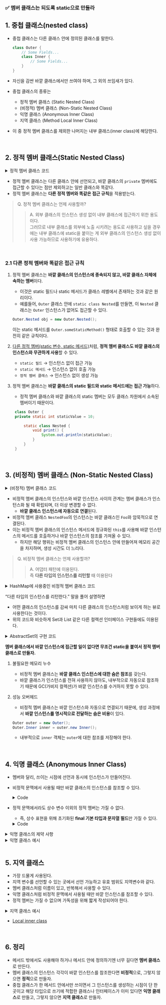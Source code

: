 ### ✅ 멤버 클래스는 되도록 static으로 만들라

## 1. 중첩 클래스(nested class)

- 중첩 클래스는 다른 클래스 안에 정의된 클래스를 말한다.
    ```java
    class Outer {
        // Some Fields...
        class Inner {
            // Some Fields...
        }
    }
    ```

- 자신을 감싼 바깥 클래스에서만 쓰여야 하며, 그 외의 쓰임새가 있다.
- 중첩 클래스의 종류는
    - 정적 멤버 클래스 (Static Nested Class)
    - (비정적) 멤버 클래스 (Non-Static Nested Class)
    - 익명 클래스 (Anonymous Inner Class)
    - 지역 클래스 (Method Local Inner Class)
- 이 중 정적 멤버 클래스를 제외한 나머지는 내부 클래스(inner class)에 해당한다.

<br>

## 2. 정적 멤버 클래스(Static Nested Class)

<details>
    <summary>정적 멤버 클래스 코드</summary>
<div markdown="1">

```java
public class OuterClass {

  private int x = 10;

  private static class InnerClass {
    void test() {
      OuterClass outerClass = new OuterClass();
      
      // 인스턴스를 통해서 접근 가능
      outerClass.x = 100;
      
      // 컴파일 에러
      x = 100;
    }
  }
}
```

</div>
</details>

- 정적 멤버 클래스는 다른 클래스 안에 선언되고, 바깥 클래스의 `private` 멤버에도 접근할 수 있다는 점만 제외하고는 일반 클래스와 똑같다.
- 정적 멤버 클래스는 **다른 정적 멤버와 똑같은 접근 규칙**을 적용받는다.

> Q. 정적 멤버 클래스는 언제 사용할까?
>> A. 외부 클래스의 인스턴스 생성 없이 내부 클래스에 접근하기 위한 용도이다.  
> > 그러므로 내부 클래스를 외부에 노출 시키려는 용도로 사용하고 싶을 경우에는 내부 클래스에 static을 붙이는 게 외부 클래스의 인스턴스 생성 없이 사용 가능하므로 사용하기에 유용하다.

<br>

### 2.1 다른 정적 멤버와 똑같은 접근 규칙

1. 정적 멤버 클래스는 **바깥 클래스의 인스턴스에 종속되지 않고, 바깥 클래스 자체에 속하는 멤버**이다.
    - 이것은 static 필드나 static 메서드가 클래스 레벨에서 존재하는 것과 같은 원리이다.
    - 예를들어, `Outer` 클래스 안에 `static class Nested`를 만들면, 이 `Nested` 클래스는 `Outer` 인스턴스가 없어도 접근할 수 있다.

    ```java
    Outer.Nested obj = new Outer.Nested();
    ```
   이는 static 메서드를 `Outer.someStaticMethod()` 형태로 호출할 수 있는 것과 완전히 같은 규칙이다.
2. [다른 정적 멤버(static 변수, static 메서드)](https://mangkyu.tistory.com/47)처럼, **정적 멤버 클래스도 바깥 클래스의 인스턴스와 무관하게 사용**할 수 있다.
    - `static 필드` → 인스턴스 없이 접근 가능
    - `static 메서드` → 인스턴스 없이 호출 가능
    - `정적 멤버 클래스` → 인스턴스 없이 생성 가능
3. 정적 멤버 클래스는 **바깥 클래스의 static 필드와 static 메서드에는 접근 가능**하다.
    - 정적 멤버 클래스와 바깥 클래스의 static 멤버는 모두 클래스 차원에서 소속된 멤버이기 때문이다.
   ```java
    class Outer {
    private static int staticValue = 10;
    
        static class Nested {
            void print() {
                System.out.println(staticValue);
            }
        }
    }
    ```

<br>

## 3. (비정적) 멤버 클래스 (Non-Static Nested Class)
<details>
    <summary>(비정적) 멤버 클래스 코드</summary>
<div markdown="1">

```java
class Foo {

  void bar() {
  }

  class NestedFoo {

    void bar() {
      Foo.this.bar();
    }
  }
}

class Main {
  public static void main(String[] args) {
    NestedFoo nestedFoo = new Foo().new NestedFoo();
    nestedFoo.bar();
  }
}
```
</div>
</details>

- 비정적 멤버 클래스의 인스턴스와 바깥 인스턴스 사이의 관계는 멤버 클래스가 인스턴스화 될 때 확립되며, 더 이상 변경할 수 없다.
    - **바깥 클래스 인스턴스에 자동으로 연결**된다.
- 비정적 멤버 클래스 `NestedFoo`의 인스턴스는 바깥 클래스인 `Foo`와 암묵적으로 연결된다.
- 이는 비정적 멤버 클래스의 인스턴스 메서드에 정규화된 `this`를 사용해 바깥 인스턴스의 메서드를 호출하거나 바깥 인스턴스의 참조를 가져올 수 있다.
    - 하지만 해당 행위는 비정적 멤버 클래스의 인스턴스 안에 만들어져 메모리 공간을 차지하며, 생성 시간도 더 느리다.

> Q. 비정적 멤버 클래스는 언제 사용할까?
>> A. 어댑터 패턴에 이용된다.  
> > 즉 **다른 타입의 인스턴스를 리턴할** 때 이용된다

<details>
    <summary>HashMap에 사용중인 비정적 멤버 클래스 코드</summary>
<div markdown="1">

```java
public class HashMap<K,V> extends AbstractMap<K,V>
    implements Map<K,V>, Cloneable, Serializable {
    ...
    public Set<K> keySet() {
        Set<K> ks = keySet;
        if (ks == null) {
            ks = new KeySet();
            keySet = ks;
        }
        return ks;
    }
    final class KeySet extends AbstractSet<K> {
        public final int size()                 { return size; }
        public final void clear()               { HashMap.this.clear(); }
        public final Iterator<K> iterator()     { return new KeyIterator(); }
        public final boolean contains(Object o) { return containsKey(o); }
        public final boolean remove(Object key) {
            return removeNode(hash(key), key, null, false, true) != null;
        }
        public final Spliterator<K> spliterator() {
            return new KeySpliterator<>(HashMap.this, 0, -1, 0, 0);
        }
        public final void forEach(Consumer<? super K> action) {
            Node<K,V>[] tab;
            if (action == null)
                throw new NullPointerException();
            if (size > 0 && (tab = table) != null) {
                int mc = modCount;
                for (Node<K,V> e : tab) {
                    for (; e != null; e = e.next)
                        action.accept(e.key);
                }
                if (modCount != mc)
                    throw new ConcurrentModificationException();
            }
        }
    }
}
```
</div>
</details>

“다른 타입의 인스턴스를 리턴한다.” 말을 풀어 설명하면

- 어떤 클래스의 인스턴스를 감싸 마치 다른 클래스의 인스턴스처럼 보이게 하는 뷰로 사용한다는 것이다.
- 위의 코드와 비슷하게 Set과 List 같은 다른 컬렉션 인터페이스 구현들에도 이용된다.

<details>
    <summary>AbstractSet의 구현 코드</summary>
<div markdown="1">

```java
public class MySet<E> extends AbstractSet<E> {

    @Override
    public Iterator<E> iterator() {
        return new MyIterator();
    }

    @Override
    public int size() {
        return 0;
    }
    
    private class MyIterator implements Iterator<E> {

        @Override
        public boolean hasNext() {
            return false;
        }

        @Override
        public E next() {
            return null;
        }
    }
}
```
</div>
</details>

**멤버 클래스에서 바깥 인스턴스에 접근할 일이 없다면 무조건 static을 붙여서 정적 멤버 클래스로 만들자.**

1. 불필요한 메모리 누수
    - 비정적 멤버 클래스는 **바깥 클래스 인스턴스에 대한 숨은 참조**를 갖는다.
    - 바깥 클래스가 인스턴스를 전혀 사용하지 않아도, 내부적으로 자동으로 참조하기 때문에 GC(가비지 컬렉션)가 바깥 인스턴스를 수거하지 못할 수 있다.
2. 성능 오버헤드
    - 비정적 멤버 클래스는 바깥 인스턴스와 자동으로 연결되기 때문에, 생성 과정에서 **바깥 인스턴스를 명시적으로 전달하는 숨은 비용**이 있다.

    ```java
    Outer outer = new Outer();
    Outer.Inner inner = outer.new Inner();
    ```

    - 내부적으로 `inner` 객체는 `outer`에 대한 참조를 저장해야 한다.

<br>

## 4. 익명 클래스 (Anonymous Inner Class)

- 멤버와 달리, 쓰이는 시점에 선언과 동시에 인스턴스가 만들어진다.
- 비정적 문맥에서 사용될 때만 바깥 클래스의 인스턴스를 참조할 수 있다.
    <details>
    <summary>Code</summary>
    <div markdown="1">
    
    ```java
    public class TestClass {
      Integer intInstance = 10;
      
      void doX() {
          new SInterface() {
              @Override
              public void doSometing() {
                  //바깥 인스턴스 참조
                  System.out.println(intInstance);
              }
          };
      }
  }
    
  interface SInterface {
    void doSometing();
  }
        
  ```
    </div>
    </details>
  
- 정적 문맥에서라도 상수 변수 이외의 정적 멤버는 가질 수 없다.
    - 즉, 상수 표현을 위해 초기화된 **final 기본 타입과 문자열 필드**만 가질 수 있다.
  <details>
    <summary>Code</summary>
    <div markdown="1">
    
    ```java
    public class TestClass {
        // 익명클래스에서 사용 불가
        Integer intInstance = 10;
    
        static void doX() {
            new SInterface() {
                static final int x = 0;
    //            static int y = 0; // 컴파일에러
                @Override
                public void doSometing() {
                }
            };
        }
    }
    
    interface SInterface {
        void doSometing();
    }
    ```
    </div>
    </details>

<details>
    <summary>익명 클래스의 제약 사항</summary>
<div markdown="1">

- 선언한 지점에서만 인스턴스를 만들 수 있고, instatnceof 검사나 클래스의 이름이 필요한 작업은 수행할 수 없다.
- 익명 클래스를 사용하는 클라이언트는 그 익명 클래스가 상위 타입에서 상속한 멤버 외에는 호출할 수 없다.
- 여러 인터페이스를 구현할 수 없고, 인터페이스를 구현하는 동시에 다른 클래스를 상속할 수도 없다.
- 익명 클래스를 사용하는 클라이언트는 그 익명 클래스가 상위 타입에서 상속한 멤버 외에는 호출할 수 없다.
- 익명 클래스는 표현식이 중간에 등장하므로 짧게 작성 해야한다(10줄 이하로)
</div>
</details>

<details>
    <summary>익명 클래스 예시</summary>
<div markdown="1">

```java
List<Integer> list = Arrays.asList(10, 5, 6, 7);
Collections.sort(list, new Comparator<Integer>() {
    @Override
    public int compare(Integer o1, Integer o2) {
        return Integer.compare(o1, o2);
    }
});

System.out.println(list);
```
</div>

```java
// Java 8 이후에 람다 등장
Collections.sort(list, (o1, o2) -> Integer.compare(o1, o2));
```
</details>

<br>

## 5. 지역 클래스

- 가장 드물게 사용된다.
- 지역 변수를 선언할 수 있는 곳에서 선언 가능하고 유효 범위도 지역변수와 같다.
- 멤버 클래스처럼 이름이 있고, 반복해서 사용할 수 있다.
- 익명 클래스처럼 비정적 문맥에서 사용될 때만 바깥 인스턴스를 참조할 수 있다.
- 정적 멤버는 가질 수 없으며 가독성을 위해 짧게 작성되어야 한다.

<details>
    <summary>지역 클래스 예시</summary>
<div markdown="1">

```java
public class TestThread {
  public static void main(String[] args) {
      Thread goodNightThread = new Thread(() -> {
          try {
              for (int i = 0; i <10; i++){
                  Thread.sleep(1000);
                  System.out.println("양 " + i + "마리...");
              }
          } catch (InterruptedException e) {
              e.printStackTrace();
          }
      });
      goodNightThread.start();
  }
}
```
</div>
</details>

- [Local inner class](https://velog.io/@mimah/Java-Local-inner-class)

<br>

## 6. 정리

- 메서드 밖에서도 사용해야 하거나 메서드 안에 정의하기엔 너무 길다면 **멤버 클래스**로 만든다.
- 멤버 클래스의 인스턴스 각각이 바깥 인스턴스를 참조한다면 **비정적**으로, 그렇지 않으면 **정적**으로 만들자.
- 중첩 클래스가 한 메서드 안에서만 쓰이면서 그 인스턴스를 생성하는 시점이 단 한곳이고 해당 타입으로 쓰기에 적합한 클래스나 인터페이스가 이미 있다면 **익명 클래스**로 만들고, 그렇지 않으면 **지역 클래스**로 만들자.

